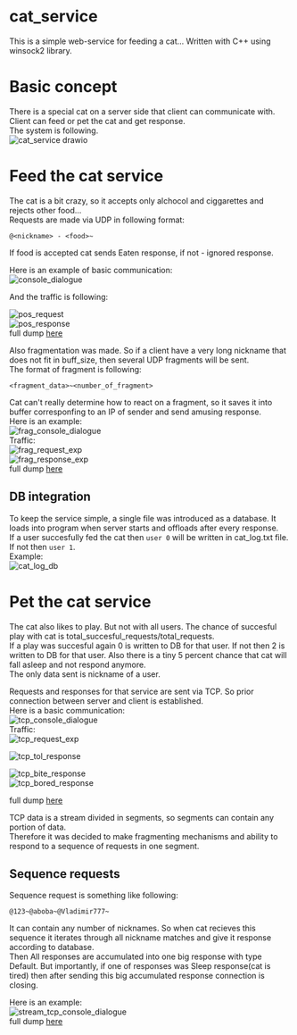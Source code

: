 # cat_service
This is a simple web-service for feeding a cat... Written with C++ using winsock2 library.  

# Basic concept  

There is a special cat on a server side that client can communicate with.  
Client can feed or pet the cat and get response.  
The system is following.  
![cat_service drawio](https://github.com/user-attachments/assets/e1e18a75-7ee1-4ed9-8c9d-6212142aa97f)  

# Feed the cat service  

The cat is a bit crazy, so it accepts only alchocol and ciggarettes and rejects other food...  
Requests are made via UDP in following format: 
```
@<nickname> - <food>~
```
If food is accepted cat sends Eaten response, if not - ignored response.  
  
Here is an example of basic communication:  
![console_dialogue](https://github.com/user-attachments/assets/16d42f85-7874-4702-aa9a-9fdec75dc2fb)  
  
And the traffic is following:  
  
![pos_request](https://github.com/user-attachments/assets/c8d02cea-da5e-4094-bf90-6ccbb46bdfc5)  
![pos_response](https://github.com/user-attachments/assets/bbd13e7c-f011-4b5f-bff7-e679e40825ac)  
full dump [here](https://disk.yandex.ru/d/GVCHHr0cq9z_Rw)  

Also fragmentation was made.  So if a client have a very long nickname that does not fit in buff_size, then several UDP fragments will be sent.  
The format of fragment is following:  
```
<fragment_data>~<number_of_fragment>
```
Cat can't really determine how to react on a fragment, so it saves it into buffer corresponfing to an IP of sender and send amusing response.  
Here is an example:  
![frag_console_dialogue](https://github.com/user-attachments/assets/f12ea73c-9017-47ae-8aa9-f039f79e405e)  
Traffic:  
![frag_request_exp](https://github.com/user-attachments/assets/d39549e3-0534-434f-9c22-50c70c3dfd95)  
![frag_response_exp](https://github.com/user-attachments/assets/61c00a36-f11f-48f5-a364-9af071e17e8b)  
full dump [here](https://disk.yandex.ru/d/S98YmRUaVea2fw)  
  
## DB integration  
To keep the service simple, a single file was introduced as a database.  It loads into program when server starts and offloads after every response.  
If a user succesfully fed the cat then ``` user 0 ``` will be written in cat_log.txt file. If not then ``` user 1 ```.  
Example:  
![cat_log_db](https://github.com/user-attachments/assets/9da1f5fc-2d06-4caa-bca7-a575dc7a1d2f)  

# Pet the cat service  

The cat also likes to play. But not with all users. The chance of succesful play with cat is total_succesful_requests/total_requests.  
If a play was succesful again 0 is written to DB for that user. If not then 2 is written to DB for that user. Also there is a tiny 5 percent chance that cat will fall asleep and not respond anymore.  
The only data sent is nickname of a user.  

Requests and responses for that service are sent via TCP. So prior connection between server and client is established.  
Here is a basic communication:  
![tcp_console_dialogue](https://github.com/user-attachments/assets/9aea538d-b4f4-4e5a-86b2-f6196d3c6ea2)  
Traffic:  
![tcp_request_exp](https://github.com/user-attachments/assets/ea4b5a06-f24d-452e-afc3-a5fabda84967)  

![tcp_tol_response](https://github.com/user-attachments/assets/af532c74-b1ac-4a9f-ac93-2753f4cc30d3)  

![tcp_bite_response](https://github.com/user-attachments/assets/a66f5bc5-d24e-4e12-9e93-abe4631c9a86)  
![tcp_bored_response](https://github.com/user-attachments/assets/ab0da28f-1ec1-4920-8754-e1b9066b4371)  

full dump [here](https://disk.yandex.ru/d/Upa0I-zkK_oGEw)  

TCP data is a stream divided in segments, so segments can contain any portion of data.  
Therefore it was decided to make fragmenting mechanisms and ability to respond to a sequence of requests in one segment.  

## Sequence requests  
Sequence request is something like following:  
```
@123~@aboba~@Vladimir777~
```
It can contain any number of nicknames.  So when cat recieves this sequence it iterates through all nickname matches and give it response according to database.  
Then All responses are accumulated into one big response with type Default.  But importantly, if one of responses was Sleep response(cat is tired) then after sending this big accumulated response connection is closing.  

Here is an example:  
![stream_tcp_console_dialogue](https://github.com/user-attachments/assets/05c572f3-fa8c-4799-a54a-453aa352277c)  
full dump [here](https://disk.yandex.ru/d/bjWgIqtEBRvlkw)  








